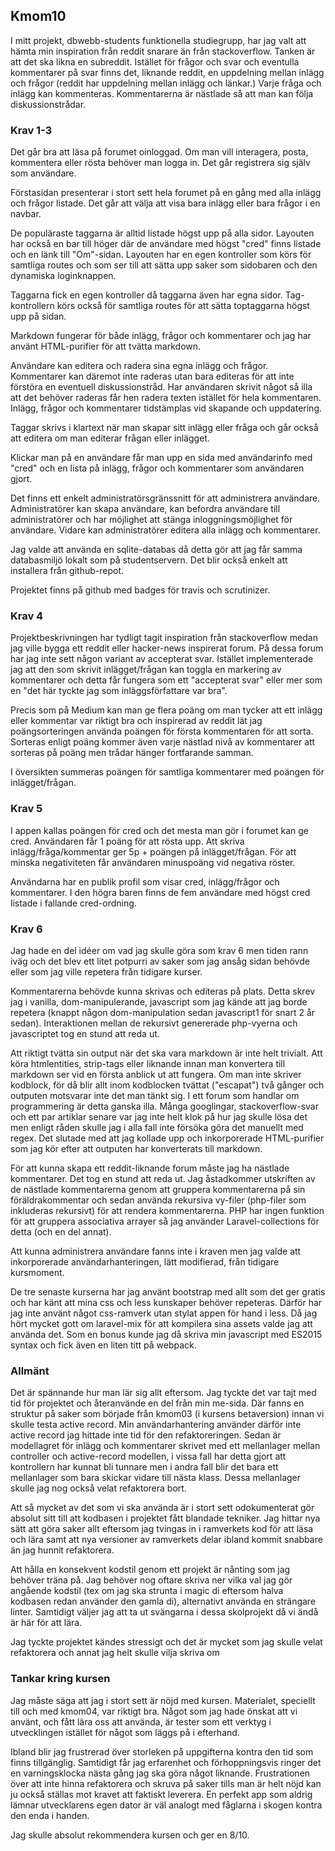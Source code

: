 
## Kmom10

I mitt projekt, dbwebb-students funktionella studiegrupp, har jag valt att hämta min inspiration från reddit snarare än från stackoverflow. Tanken är att det ska likna en subreddit. Istället för frågor och svar och eventulla kommentarer på svar finns det, liknande reddit, en uppdelning mellan inlägg och frågor (reddit har uppdelning mellan inlägg och länkar.) Varje fråga och inlägg kan kommenteras. Kommentarerna är nästlade så att man kan följa diskussionstrådar.

### Krav 1-3

Det går bra att läsa på forumet oinloggad. Om man vill interagera, posta, kommentera eller rösta behöver man logga in. Det går registrera sig själv som användare.

Förstasidan presenterar i stort sett hela forumet på en gång med alla inlägg och frågor listade. Det går att välja att visa bara inlägg eller bara frågor i en navbar. 

De populäraste taggarna är alltid listade högst upp på alla sidor. Layouten har också en bar till höger där de användare med högst "cred" finns listade och en länk till "Om"-sidan. Layouten har en egen kontroller som körs för samtliga routes och som ser till att sätta upp saker som sidobaren och den dynamiska loginknappen.

Taggarna fick en egen kontroller då taggarna även har egna sidor. Tag-kontrollern körs också för samtliga routes för att sätta toptaggarna högst upp på sidan.

Markdown fungerar för både inlägg, frågor och kommentarer och jag har använt HTML-purifier för att tvätta markdown.

Användare kan editera och radera sina egna inlägg och frågor. Kommentarer kan däremot inte raderas utan bara editeras för att inte förstöra en eventuell diskussionstråd. Har användaren skrivit något så illa att det behöver raderas får hen radera texten istället för hela kommentaren. Inlägg, frågor och kommentarer tidstämplas vid skapande och uppdatering.

Taggar skrivs i klartext när man skapar sitt inlägg eller fråga och går också att editera om man editerar frågan eller inlägget.

Klickar man på en användare får man upp en sida med användarinfo med "cred" och en lista på inlägg, frågor och kommentarer som användaren gjort.

Det finns ett enkelt administratörsgränssnitt för att administrera användare. Administratörer kan skapa användare, kan befordra användare till administratörer och har möjlighet att stänga inloggningsmöjlighet för användare. Vidare kan administratörer editera alla inlägg och kommentarer.

Jag valde att använda en sqlite-databas då detta gör att jag får samma databasmiljö lokalt som på studentservern. Det blir också enkelt att  installera från github-repot.

Projektet finns på github med badges för travis och scrutinizer.

### Krav 4
Projektbeskrivningen har tydligt tagit inspiration från stackoverflow medan jag ville bygga ett reddit eller hacker-news inspirerat forum. På dessa forum har jag inte sett någon variant av accepterat svar. Istället implementerade jag att den som skrivit inlägget/frågan kan toggla en markering av kommentarer och detta får fungera som ett "accepterat svar" eller mer som en "det här tyckte jag som inläggsförfattare var bra".

Precis som på Medium kan man ge flera poäng om man tycker att ett inlägg eller kommentar var riktigt bra och inspirerad av reddit lät jag poängsorteringen använda poängen för första kommentaren för att sorta. Sorteras enligt poäng kommer även varje nästlad nivå av kommentarer att sorteras på poäng men trådar hänger fortfarande samman.

I översikten summeras poängen för samtliga kommentarer med poängen för inlägget/frågan.

### Krav 5
I appen kallas poängen för cred och det mesta man gör i forumet kan ge cred. Användaren får 1 poäng för att rösta upp. Att skriva inlägg/fråga/kommentar ger 5p + poängen på inlägget/frågan. För att minska negativiteten får användaren minuspoäng vid negativa röster.

Användarna har en publik profil som visar cred, inlägg/frågor och kommentarer. I den högra baren finns de fem användare med högst cred listade i fallande cred-ordning.

### Krav 6
Jag hade en del idéer om vad jag skulle göra som krav 6 men tiden rann iväg och det blev ett litet potpurri av saker som jag ansåg sidan behövde eller som jag ville repetera från tidigare kurser.

Kommentarerna behövde kunna skrivas och editeras på plats. Detta skrev jag i vanilla, dom-manipulerande, javascript som jag kände att jag borde repetera (knappt någon dom-manipulation sedan javascript1 för snart 2 år sedan). Interaktionen mellan de rekursivt genererade php-vyerna och javascriptet tog en stund att reda ut.

Att riktigt tvätta sin output när det ska vara markdown är inte helt trivialt.  Att köra htmlentities, strip-tags eller liknande innan man konvertera till markdown ser vid en första anblick ut att fungera. Om man inte skriver kodblock, för då blir allt inom kodblocken tvättat ("escapat") två gånger och outputen motsvarar inte det man tänkt sig. I ett forum som handlar om programmering är detta ganska illa. Många googlingar, stackoverflow-svar och ett par artiklar senare var jag inte helt klok på hur jag skulle lösa det men enligt råden skulle jag i alla fall inte försöka göra det manuellt med regex. Det slutade med att jag kollade upp och inkorporerade HTML-purifier som jag kör efter att outputen har konverterats till markdown.

För att kunna skapa ett reddit-liknande forum måste jag ha nästlade kommentarer. Det tog en stund att reda ut. Jag åstadkommer utskriften av de nästlade kommentarerna genom att gruppera kommentarerna på sin föräldrakommentar och sedan använda rekursiva vy-filer (php-filer som inkluderas rekursivt) för att rendera kommentarerna. PHP har ingen funktion för att gruppera associativa arrayer så jag använder Laravel-collections för detta (och en del annat).

Att kunna administrera användare fanns inte i kraven men jag valde att inkorporerade användarhanteringen, lätt modifierad, från tidigare kursmoment.

De tre senaste kurserna har jag använt bootstrap med allt som det ger gratis och har känt att mina css och less kunskaper behöver repeteras. Därför har jag inte använt något css-ramverk utan stylat appen för hand i less. Då jag hört mycket gott om laravel-mix för att kompilera sina assets valde jag att använda det. Som en bonus kunde jag då skriva min javascript med ES2015 syntax och fick även en liten titt på webpack.

### Allmänt
Det är spännande hur man lär sig allt eftersom. Jag tyckte det var tajt med tid för projektet och återanvände en del från min me-sida. Där fanns en struktur på saker som började från kmom03 (i kursens betaversion) innan vi skulle testa active record. Min användarhantering använder därför inte active record jag hittade inte tid för den refaktoreringen. Sedan är modellagret för inlägg och kommentarer skrivet med ett mellanlager mellan controller och active-record modellen, i vissa fall har detta gjort att kontrollern har kunnat bli tunnare men i andra fall blir det bara ett mellanlager som bara skickar vidare till nästa klass. Dessa mellanlager skulle jag nog också velat refaktorera bort.

Att så mycket av det som vi ska använda är i stort sett odokumenterat gör absolut sitt till att kodbasen i projektet fått blandade tekniker. Jag hittar nya sätt att göra saker allt eftersom jag tvingas in i ramverkets kod för att läsa och lära samt att nya versioner av ramverkets delar ibland kommit snabbare än jag hunnit refaktorera.

Att hålla en konsekvent kodstil genom ett projekt är nånting som jag behöver träna på. Jag behöver nog oftare skriva ner vilka val jag gör angående kodstil (tex om jag ska strunta i magic di eftersom halva kodbasen redan använder den gamla di), alternativt använda en strängare linter. Samtidigt väljer jag att ta ut svängarna i dessa skolprojekt då vi ändå är här för att lära.

Jag tyckte projektet kändes stressigt och det är mycket som jag skulle velat refaktorera och annat jag helt skulle vilja skriva om

### Tankar kring kursen
Jag måste säga att jag i stort sett är nöjd med kursen. Materialet, speciellt till och med kmom04, var riktigt bra. Något som jag hade önskat att vi använt, och fått lära oss att använda, är tester som ett verktyg i utvecklingen istället för något som läggs på i efterhand.

Ibland blir jag frustrerad över storleken på uppgifterna kontra den tid som finns tillgänglig. Samtidigt får jag erfarenhet och förhoppningsvis ringer det en varningsklocka nästa gång jag ska göra något liknande. Frustrationen över att inte hinna refaktorera och skruva på saker tills man är helt nöjd kan ju också ställas mot kravet att faktiskt leverera. En perfekt app som aldrig lämnar utvecklarens egen dator är väl analogt med fåglarna i skogen kontra den enda i handen.

Jag skulle absolut rekommendera kursen och ger en 8/10.